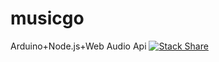 # musicgo
Arduino+Node.js+Web Audio Api
[![Stack Share](http://img.shields.io/badge/tech-stack-0690fa.svg?style=flat)](http://stackshare.io/Zombispormedio/musicgo)

